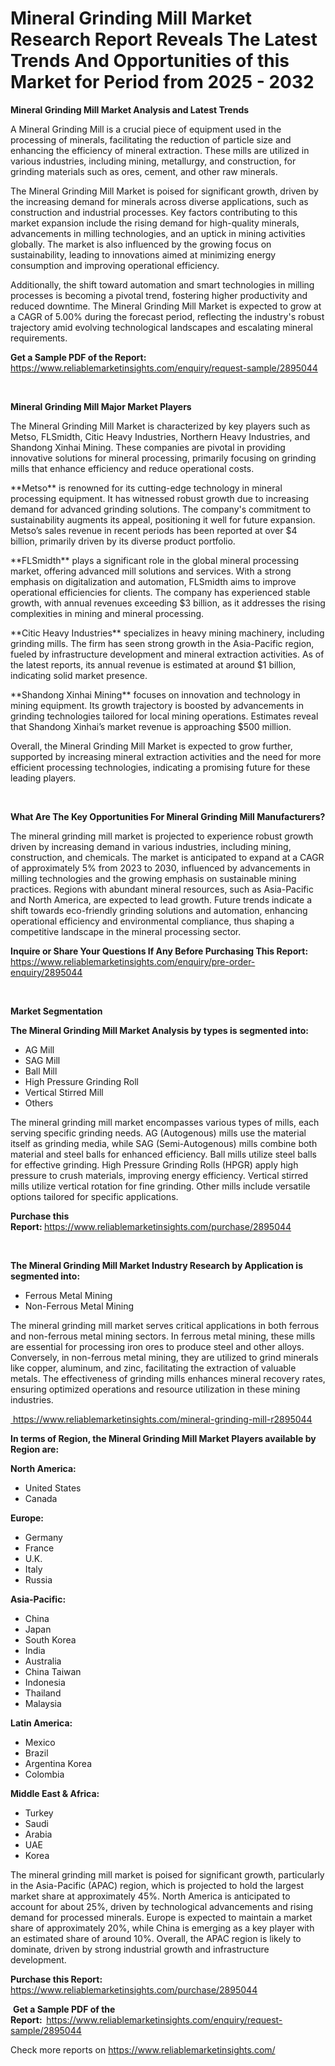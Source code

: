 <p><h1>Mineral Grinding Mill Market Research Report Reveals The Latest Trends And Opportunities of this Market for Period from 2025 - 2032</h1></p><p><strong>Mineral Grinding Mill Market Analysis and Latest Trends</strong></p>
<p><p>A Mineral Grinding Mill is a crucial piece of equipment used in the processing of minerals, facilitating the reduction of particle size and enhancing the efficiency of mineral extraction. These mills are utilized in various industries, including mining, metallurgy, and construction, for grinding materials such as ores, cement, and other raw minerals.</p><p>The Mineral Grinding Mill Market is poised for significant growth, driven by the increasing demand for minerals across diverse applications, such as construction and industrial processes. Key factors contributing to this market expansion include the rising demand for high-quality minerals, advancements in milling technologies, and an uptick in mining activities globally. The market is also influenced by the growing focus on sustainability, leading to innovations aimed at minimizing energy consumption and improving operational efficiency.</p><p>Additionally, the shift toward automation and smart technologies in milling processes is becoming a pivotal trend, fostering higher productivity and reduced downtime. The Mineral Grinding Mill Market is expected to grow at a CAGR of 5.00% during the forecast period, reflecting the industry's robust trajectory amid evolving technological landscapes and escalating mineral requirements.</p></p>
<p><strong>Get a Sample PDF of the Report:&nbsp;</strong> <a href="https://www.reliablemarketinsights.com/enquiry/request-sample/2895044?utm_campaign=3277&utm_medium=2&utm_source=Github&utm_content=ia&utm_term=15032025&utm_id=mineral-grinding-mill">https://www.reliablemarketinsights.com/enquiry/request-sample/2895044</a></p>
<p>&nbsp;</p>
<p><strong>Mineral Grinding Mill Major Market Players</strong></p>
<p><p>The Mineral Grinding Mill Market is characterized by key players such as Metso, FLSmidth, Citic Heavy Industries, Northern Heavy Industries, and Shandong Xinhai Mining. These companies are pivotal in providing innovative solutions for mineral processing, primarily focusing on grinding mills that enhance efficiency and reduce operational costs.</p><p>**Metso** is renowned for its cutting-edge technology in mineral processing equipment. It has witnessed robust growth due to increasing demand for advanced grinding solutions. The company's commitment to sustainability augments its appeal, positioning it well for future expansion. Metso’s sales revenue in recent periods has been reported at over $4 billion, primarily driven by its diverse product portfolio.</p><p>**FLSmidth** plays a significant role in the global mineral processing market, offering advanced mill solutions and services. With a strong emphasis on digitalization and automation, FLSmidth aims to improve operational efficiencies for clients. The company has experienced stable growth, with annual revenues exceeding $3 billion, as it addresses the rising complexities in mining and mineral processing.</p><p>**Citic Heavy Industries** specializes in heavy mining machinery, including grinding mills. The firm has seen strong growth in the Asia-Pacific region, fueled by infrastructure development and mineral extraction activities. As of the latest reports, its annual revenue is estimated at around $1 billion, indicating solid market presence.</p><p>**Shandong Xinhai Mining** focuses on innovation and technology in mining equipment. Its growth trajectory is boosted by advancements in grinding technologies tailored for local mining operations. Estimates reveal that Shandong Xinhai’s market revenue is approaching $500 million.</p><p>Overall, the Mineral Grinding Mill Market is expected to grow further, supported by increasing mineral extraction activities and the need for more efficient processing technologies, indicating a promising future for these leading players.</p></p>
<p>&nbsp;</p>
<p><strong>What Are The Key Opportunities For Mineral Grinding Mill Manufacturers?</strong></p>
<p><p>The mineral grinding mill market is projected to experience robust growth driven by increasing demand in various industries, including mining, construction, and chemicals. The market is anticipated to expand at a CAGR of approximately 5% from 2023 to 2030, influenced by advancements in milling technologies and the growing emphasis on sustainable mining practices. Regions with abundant mineral resources, such as Asia-Pacific and North America, are expected to lead growth. Future trends indicate a shift towards eco-friendly grinding solutions and automation, enhancing operational efficiency and environmental compliance, thus shaping a competitive landscape in the mineral processing sector.</p></p>
<p><strong>Inquire or Share Your Questions If Any Before Purchasing This Report:</strong> <a href="https://www.reliablemarketinsights.com/enquiry/pre-order-enquiry/2895044?utm_campaign=3277&utm_medium=2&utm_source=Github&utm_content=ia&utm_term=15032025&utm_id=mineral-grinding-mill">https://www.reliablemarketinsights.com/enquiry/pre-order-enquiry/2895044</a></p>
<p>&nbsp;</p>
<p><strong>Market Segmentation</strong></p>
<p><strong>The Mineral Grinding Mill Market Analysis by types is segmented into:</strong></p>
<p><ul><li>AG Mill</li><li>SAG Mill</li><li>Ball Mill</li><li>High Pressure Grinding Roll</li><li>Vertical Stirred Mill</li><li>Others</li></ul></p>
<p><p>The mineral grinding mill market encompasses various types of mills, each serving specific grinding needs. AG (Autogenous) mills use the material itself as grinding media, while SAG (Semi-Autogenous) mills combine both material and steel balls for enhanced efficiency. Ball mills utilize steel balls for effective grinding. High Pressure Grinding Rolls (HPGR) apply high pressure to crush materials, improving energy efficiency. Vertical stirred mills utilize vertical rotation for fine grinding. Other mills include versatile options tailored for specific applications.</p></p>
<p><strong>Purchase this Report:&nbsp;</strong><a href="https://www.reliablemarketinsights.com/purchase/2895044?utm_campaign=3277&utm_medium=2&utm_source=Github&utm_content=ia&utm_term=15032025&utm_id=mineral-grinding-mill">https://www.reliablemarketinsights.com/purchase/2895044</a></p>
<p>&nbsp;</p>
<p><strong>The Mineral Grinding Mill Market Industry Research by Application is segmented into:</strong></p>
<p><ul><li>Ferrous Metal Mining</li><li>Non-Ferrous Metal Mining</li></ul></p>
<p><p>The mineral grinding mill market serves critical applications in both ferrous and non-ferrous metal mining sectors. In ferrous metal mining, these mills are essential for processing iron ores to produce steel and other alloys. Conversely, in non-ferrous metal mining, they are utilized to grind minerals like copper, aluminum, and zinc, facilitating the extraction of valuable metals. The effectiveness of grinding mills enhances mineral recovery rates, ensuring optimized operations and resource utilization in these mining industries.</p></p>
<p><a href="https://www.reliablemarketinsights.com/mineral-grinding-mill-r2895044?utm_campaign=3277&utm_medium=2&utm_source=Github&utm_content=ia&utm_term=15032025&utm_id=mineral-grinding-mill">&nbsp;https://www.reliablemarketinsights.com/mineral-grinding-mill-r2895044</a></p>
<p><strong>In terms of Region, the Mineral Grinding Mill Market Players available by Region are:</strong></p>
<p>
    <p> <strong> North America: </strong>
        <ul>
            <li>United States</li>
            <li>Canada</li>
        </ul>
        </p> 
    <p> <strong> Europe: </strong>
        <ul>
            <li>Germany</li>
            <li>France</li>
            <li>U.K.</li>
            <li>Italy</li>
            <li>Russia</li>
        </ul>
        </p> 
    <p> <strong> Asia-Pacific: </strong>
        <ul>
            <li>China</li>
            <li>Japan</li>
            <li>South Korea</li>
            <li>India</li>
            <li>Australia</li>
            <li>China Taiwan</li>
            <li>Indonesia</li>
            <li>Thailand</li>
            <li>Malaysia</li>
        </ul>
        </p> 
    <p> <strong> Latin America: </strong>
        <ul>
            <li>Mexico</li>
            <li>Brazil</li>
            <li>Argentina Korea</li>
            <li>Colombia</li>
        </ul>
        </p> 
    <p> <strong> Middle East & Africa: </strong>
        <ul>
            <li>Turkey</li>
            <li>Saudi</li>
            <li>Arabia</li>
            <li>UAE</li>
            <li>Korea</li>
        </ul>
    </p>
    </p>
<p><p>The mineral grinding mill market is poised for significant growth, particularly in the Asia-Pacific (APAC) region, which is projected to hold the largest market share at approximately 45%. North America is anticipated to account for about 25%, driven by technological advancements and rising demand for processed minerals. Europe is expected to maintain a market share of approximately 20%, while China is emerging as a key player with an estimated share of around 10%. Overall, the APAC region is likely to dominate, driven by strong industrial growth and infrastructure development.</p></p>
<p><strong>Purchase this Report: </strong><a href="https://www.reliablemarketinsights.com/purchase/2895044?utm_campaign=3277&utm_medium=2&utm_source=Github&utm_content=ia&utm_term=15032025&utm_id=mineral-grinding-mill">https://www.reliablemarketinsights.com/purchase/2895044</a></p>
<p>&nbsp;<strong>Get a Sample PDF of the Report:&nbsp;&nbsp;</strong><a href="https://www.reliablemarketinsights.com/enquiry/request-sample/2895044?utm_campaign=3277&utm_medium=2&utm_source=Github&utm_content=ia&utm_term=15032025&utm_id=mineral-grinding-mill">https://www.reliablemarketinsights.com/enquiry/request-sample/2895044</a></p>
<p><strong></strong></p>
<p>Check more reports on <a href="https://www.reliablemarketinsights.com/?utm_campaign=3277&utm_medium=2&utm_source=Github&utm_content=ia&utm_term=15032025&utm_id=mineral-grinding-mill">https://www.reliablemarketinsights.com/</a></p>